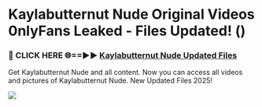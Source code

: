 # Kaylabutternut Nude Original Videos 0nlyFans Leaked - Files Updated! ()

<h3>🔴 CLICK HERE 🌐==►► <a href="https://tinyurl.com/2p9ay9w9" rel="nofollow">Kaylabutternut Nude Updated Files</a></h3>

Get Kaylabutternut Nude and all content. Now you can access all videos and pictures of Kaylabutternut Nude. New Updated Files 2025!

[![](https://i.imgur.com/KQgVmj3.gif)](https://tinyurl.com/2p9ay9w9)
